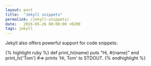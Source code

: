 ```yaml
---
layout: post
title:  "Jekyll snippets"
permalink: /jekyll-snippets/
date:   2016-05-26 00:00:00 +0200
tags: jekyll
---
```

Jekyll also offers powerful support for code snippets:

{% highlight ruby %}
def print_hi(name)
  puts "Hi, #{name}"
end
print_hi('Tom')
#=> prints 'Hi, Tom' to STDOUT.
{% endhighlight %}
